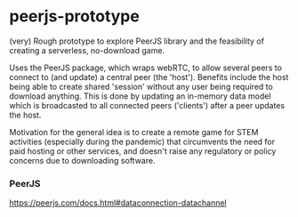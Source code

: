 # peerjs-prototype
(very) Rough prototype to explore PeerJS library and the feasibility of creating a serverless, no-download game.

Uses the PeerJS package, which wraps webRTC, to allow several peers to connect to (and update) a central peer (the 'host').
Benefits include the host being able to create shared 'session' without any user being required to download anything.
This is done by updating an in-memory data model which is broadcasted to all connected peers ('clients') after a peer updates the host.

Motivation for the general idea is to create a remote game for STEM activities (especially during the pandemic) that circumvents the need
for paid hosting or other services, and doesn't raise any regulatory or policy concerns due to downloading software. 


### PeerJS
https://peerjs.com/docs.html#dataconnection-datachannel

